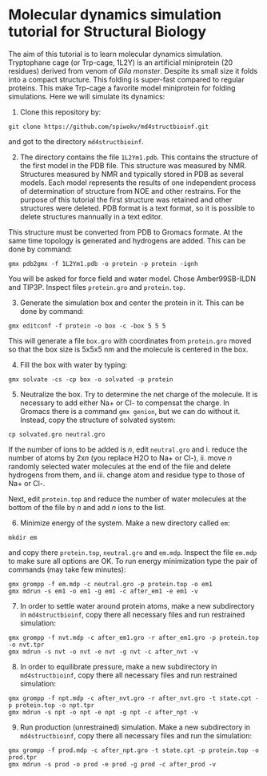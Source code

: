 # Molecular dynamics simulation tutorial for Structural Biology 

The aim of this tutorial is to learn molecular dynamics simulation. Tryptophane cage (or Trp-cage, 1L2Y) is
an artificial miniprotein (20 residues) derived from venom of *Gila monster*. Despite its small size it folds
into a compact structure. This folding is super-fast compared to regular proteins. This make Trp-cage a
favorite model miniprotein for folding simulations. Here we will simulate its dynamics:

1. Clone this repository by:
```
git clone https://github.com/spiwokv/md4structbioinf.git
```
and got to the directory `md4structbioinf`.

2. The directory contains the file `1L2Ym1.pdb`. This contains the structure of the first model in the PDB file.
This structure was measured by NMR. Structures measured by NMR and typically stored in PDB as several models.
Each model represents the results of one independent process of determination of structure from NOE and other
restrains. For the purpose of this tutorial the first structure was retained and other structures were deleted.
PDB format is a text format, so it is possible to delete structures mannually in a text editor.

This structure must be converted from PDB to Gromacs formate. At the same time topology is generated
and hydrogens are added. This can be done by command:
```
gmx pdb2gmx -f 1L2Ym1.pdb -o protein -p protein -ignh
```
You will be asked for force field and water model. Chose Amber99SB-ILDN and TIP3P. Inspect files `protein.gro`
and `protein.top`.

3. Generate the simulation box and center the protein in it. This can be done by command:
```
gmx editconf -f protein -o box -c -box 5 5 5
```
This will generate a file `box.gro` with coordinates from `protein.gro` moved so that the box size is 5x5x5 nm
and the molecule is centered in the box.

4. Fill the box with water by typing:
```
gmx solvate -cs -cp box -o solvated -p protein
```

5. Neutralize the box. Try to determine the net charge of the molecule. It is necessary to add either Na+ or Cl- 
to compensat the charge. In Gromacs there is a command `gmx genion`, but we can do without it. Instead, copy the
structure of solvated system:
```
cp solvated.gro neutral.gro
```
If the number of ions to be added is *n*, edit `neutral.gro` and i. reduce the number of atoms by 2x*n* 
(you replace H2O to Na+ or Cl-), ii. move *n* randomly selected water molecules at the end of the file
and delete hydrogens from them, and iii. change atom and residue type to those of Na+ or Cl-.

Next, edit `protein.top` and reduce the number of water molecules at the bottom of the file by *n* and add 
*n* ions to the list.

6. Minimize energy of the system. Make a new directory called `em`:
```
mkdir em
```
and copy there `protein.top`, `neutral.gro` and `em.mdp`. Inspect the file `em.mdp` to make sure all options
are OK. To run energy minimization type the pair of commands (may take few minutes):
```
gmx grompp -f em.mdp -c neutral.gro -p protein.top -o em1
gmx mdrun -s em1 -o em1 -g em1 -c after_em1 -e em1 -v
```

7. In order to settle water around protein atoms, make a new subdirectory in `md4structbioinf`, copy there
all necessary files and run restrained simulation:
```
gmx grompp -f nvt.mdp -c after_em1.gro -r after_em1.gro -p protein.top -o nvt.tpr
gmx mdrun -s nvt -o nvt -e nvt -g nvt -c after_nvt -v
```

8. In order to equilibrate pressure, make a new subdirectory in `md4structbioinf`, copy there
all necessary files and run restrained simulation:
```
gmx grompp -f npt.mdp -c after_nvt.gro -r after_nvt.gro -t state.cpt -p protein.top -o npt.tpr
gmx mdrun -s npt -o npt -e npt -g npt -c after_npt -v
```

9. Run production (unrestrained) simulation. Make a new subdirectory in `md4structbioinf`,
copy there all necessary files and run the simulation:
```
gmx grompp -f prod.mdp -c after_npt.gro -t state.cpt -p protein.top -o prod.tpr
gmx mdrun -s prod -o prod -e prod -g prod -c after_prod -v
```

